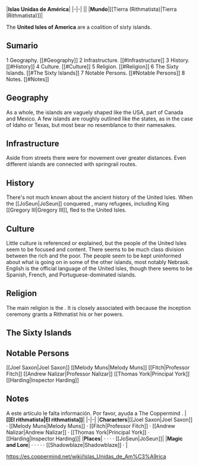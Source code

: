 |**Islas Unidas de América**|
|-|-|
||
|**Mundo**|[[Tierra (Rithmatista)\|Tierra (Rithmatista)]]|

The **United Isles of America** are a coalition of sixty islands.

## Sumario

1 Geography. [[#Geography]] 
2 Infrastructure. [[#Infrastructure]] 
3 History. [[#History]] 
4 Culture. [[#Culture]] 
5 Religion. [[#Religion]] 
6 The Sixty Islands. [[#The Sixty Islands]] 
7 Notable Persons. [[#Notable Persons]] 
8 Notes. [[#Notes]] 


## Geography
As a whole, the islands are vaguely shaped like the USA, part of Canada and Mexico. A few islands are roughly outlined like the states, as in the case of Idaho or Texas, but most bear no resemblance to their namesakes.

## Infrastructure
Aside from streets there were  for movement over greater distances. Even different islands are connected with springrail routes.

## History
There's not much known about the ancient history of the United Isles. When the [[JoSeun\|JoSeun]] conquered , many refugees, including King [[Gregory III\|Gregory III]], fled to the United Isles.

## Culture
Little culture is referenced or explained, but the people of the United Isles seem to be focused and content. There seems to be much class division between the rich and the poor. The people seem to be kept uninformed about what is going on in some of the other islands, most notably Nebrask.
English is the official language of the United Isles, though there seems to be Spanish, French, and Portuguese-dominated islands.

## Religion
The main religion is the . It is closely associated with  because the inception ceremony grants a Rithmatist his or her powers.

## The Sixty Islands



## Notable Persons

[[Joel Saxon\|Joel Saxon]]
[[Melody Muns\|Melody Muns]]
[[Fitch\|Professor Fitch]]
[[Andrew Nalizar\|Professor Nalizar]]
[[Thomas York\|Principal York]]
[[Harding\|Inspector Harding]]


## Notes

A este artículo le falta información. Por favor, ayuda a The Coppermind .
|**[[El rithmatista\|El rithmatista]]**|
|-|-|
|**Characters**|[[Joel Saxon\|Joel Saxon]] · [[Melody Muns\|Melody Muns]] · [[Fitch\|Professor Fitch]] · [[Andrew Nalizar\|Andrew Nalizar]] · [[Thomas York\|Principal York]] · [[Harding\|Inspector Harding]]|
|**Places**| ·  ·  ·  · [[JoSeun\|JoSeun]]|
|**Magic and Lore**| ·  ·  ·  ·  · [[Shadowblaze\|Shadowblaze]] · |



https://es.coppermind.net/wiki/Islas_Unidas_de_Am%C3%A9rica